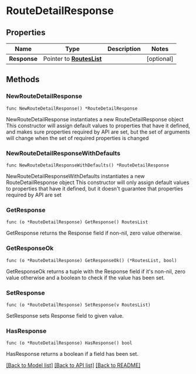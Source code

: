 # RouteDetailResponse

## Properties

Name | Type | Description | Notes
------------ | ------------- | ------------- | -------------
**Response** | Pointer to [**RoutesList**](RoutesList.md) |  | [optional] 

## Methods

### NewRouteDetailResponse

`func NewRouteDetailResponse() *RouteDetailResponse`

NewRouteDetailResponse instantiates a new RouteDetailResponse object
This constructor will assign default values to properties that have it defined,
and makes sure properties required by API are set, but the set of arguments
will change when the set of required properties is changed

### NewRouteDetailResponseWithDefaults

`func NewRouteDetailResponseWithDefaults() *RouteDetailResponse`

NewRouteDetailResponseWithDefaults instantiates a new RouteDetailResponse object
This constructor will only assign default values to properties that have it defined,
but it doesn't guarantee that properties required by API are set

### GetResponse

`func (o *RouteDetailResponse) GetResponse() RoutesList`

GetResponse returns the Response field if non-nil, zero value otherwise.

### GetResponseOk

`func (o *RouteDetailResponse) GetResponseOk() (*RoutesList, bool)`

GetResponseOk returns a tuple with the Response field if it's non-nil, zero value otherwise
and a boolean to check if the value has been set.

### SetResponse

`func (o *RouteDetailResponse) SetResponse(v RoutesList)`

SetResponse sets Response field to given value.

### HasResponse

`func (o *RouteDetailResponse) HasResponse() bool`

HasResponse returns a boolean if a field has been set.


[[Back to Model list]](../README.md#documentation-for-models) [[Back to API list]](../README.md#documentation-for-api-endpoints) [[Back to README]](../README.md)


